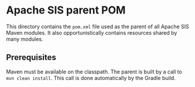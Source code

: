 # Apache SIS parent POM
This directory contains the `pom.xml` file used as the parent of all Apache SIS Maven modules.
It also opportunistically contains resources shared by many modules.

## Prerequisites
Maven must be available on the classpath.
The parent is built by a call to `mvn clean install`.
This call is done automatically by the Gradle build.
